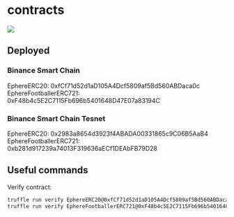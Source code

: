 # contracts

![](https://github.com/ephere-io/contracts/actions/workflows/node.js.yml/badge.svg)

## Deployed

### Binance Smart Chain

EphereERC20: 0xfCf71d52d1aD105A4Dcf5809af5Bd560ABDaca0c
EphereFootballerERC721: 0xF48b4c5E2C7115Fb696b5401648D47E07a83194C

### Binance Smart Chain Tesnet

EphereERC20: 0x2983a8654d3923f4ABADA00331865c9C06B5AaB4
EphereFootballerERC721: 0xb281d917239a74013F319636aECf1DEAbFB79D28

## Useful commands

Verify contract:

```bash
truffle run verify EphereERC20@0xfCf71d52d1aD105A4Dcf5809af5Bd560ABDaca0c --network smartchain
truffle run verify EphereFootballerERC721@0xF48b4c5E2C7115Fb696b5401648D47E07a83194C --network smartchain
```
